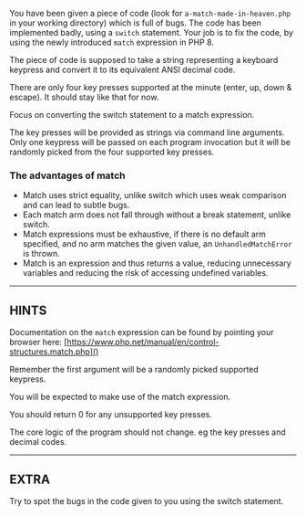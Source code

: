 You have been given a piece of code (look for `a-match-made-in-heaven.php` in your working directory) which is full of bugs.
The code has been implemented badly, using a `switch` statement. Your job is to fix the code, by using the newly introduced `match` expression in PHP 8. 

The piece of code is supposed to take a string representing a keyboard keypress and convert it to its equivalent ANSI decimal code.

There are only four key presses supported at the minute (enter, up, down & escape). It should stay like that for now.

Focus on converting the switch statement to a match expression.

The key presses will be provided as strings via command line arguments. Only one keypress will be passed on each program invocation but it will be randomly picked from the four supported key presses.

### The advantages of match

* Match uses strict equality, unlike switch which uses weak comparison and can lead to subtle bugs.
* Each match arm does not fall through without a break statement, unlike switch.
* Match expressions must be exhaustive, if there is no default arm specified, and no arm matches the given value, an `UnhandledMatchError` is thrown.
* Match is an expression and thus returns a value, reducing unnecessary variables and reducing the risk of accessing undefined variables.


----------------------------------------------------------------------
## HINTS

Documentation on the `match` expression can be found by pointing your browser here:
[https://www.php.net/manual/en/control-structures.match.php]()

Remember the first argument will be a randomly picked supported keypress.

You will be expected to make use of the match expression.

You should return 0 for any unsupported key presses.

The core logic of the program should not change. eg the key presses and decimal codes.


----------------------------------------------------------------------
## EXTRA

Try to spot the bugs in the code given to you using the switch statement.
